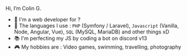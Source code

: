 Hi, I’m Colin G.

- 📱 I'm a web developer for ?
- 🔧 The languages I use : `PHP` (Symfony / Laravel), `Javascript` (Vanilla, Node, Angular, Vue), `SQL` (MySQL, MariaDB) and other things xD
- 📚 I'm perfecting my JS by coding a bot on discord v13
- 🎮 My hobbies are : Video games, swimming, travelling, photography

<!---
Vark-aN/Vark-aN is a ✨ special ✨ repository because its `README.md` (this file) appears on your GitHub profile.
You can click the Preview link to take a look at your changes.
--->
